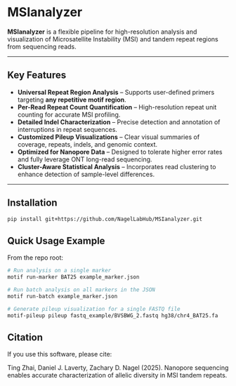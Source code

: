 # MSIanalyzer  

**MSIanalyzer** is a flexible pipeline for high-resolution analysis and visualization of Microsatellite Instability (MSI) and tandem repeat regions from sequencing reads.

---

## Key Features

- **Universal Repeat Region Analysis** – Supports user-defined primers targeting **any repetitive motif region**.
- **Per-Read Repeat Count Quantification** – High-resolution repeat unit counting for accurate MSI profiling.
- **Detailed Indel Characterization** – Precise detection and annotation of interruptions in repeat sequences.
- **Customized Pileup Visualizations** – Clear visual summaries of coverage, repeats, indels, and genomic context.
- **Optimized for Nanopore Data** – Designed to tolerate higher error rates and fully leverage ONT long-read sequencing.
- **Cluster-Aware Statistical Analysis** – Incorporates read clustering to enhance detection of sample-level differences.

---

## Installation

```bash
pip install git+https://github.com/NagelLabHub/MSIanalyzer.git
```

## Quick Usage Example
From the repo root:

```bash
# Run analysis on a single marker
motif run-marker BAT25 example_marker.json

# Run batch analysis on all markers in the JSON
motif run-batch example_marker.json

# Generate pileup visualization for a single FASTQ file
motif-pileup pileup fastq_example/BVSBWG_2.fastq hg38/chr4_BAT25.fa
```

## Citation

If you use this software, please cite: 

Ting Zhai, Daniel J. Laverty, Zachary D. Nagel (2025). Nanopore sequencing enables accurate characterization of allelic diversity in MSI tandem repeats. 